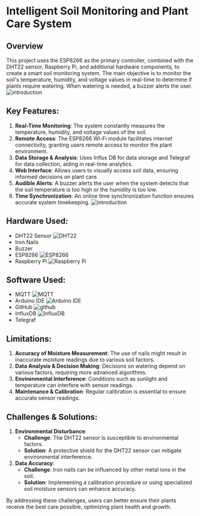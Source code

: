 # Intelligent Soil Monitoring and Plant Care System

## Overview
This project uses the ESP8266 as the primary controller, combined with the DHT22 sensor, Raspberry Pi, and additional hardware components, to create a smart soil monitoring system. The main objective is to monitor the soil's temperature, humidity, and voltage values in real-time to determine if plants require watering. When watering is needed, a buzzer alerts the user.
![introduction](https://github.com/QingyaoTang/Plant-Monitor/blob/main/WechatIMG1593.jpg)
## Key Features:
1. **Real-Time Monitoring**: The system constantly measures the temperature, humidity, and voltage values of the soil.
2. **Remote Access**: The ESP8266 Wi-Fi module facilitates internet connectivity, granting users remote access to monitor the plant environment.
3. **Data Storage & Analysis**: Uses Influx DB for data storage and Telegraf for data collection, aiding in real-time analytics.
4. **Web Interface**: Allows users to visually access soil data, ensuring informed decisions on plant care.
5. **Audible Alerts**: A buzzer alerts the user when the system detects that the soil temperature is too high or the humidity is too low.
6. **Time Synchronization**: An online time synchronization function ensures accurate system timekeeping.
![introduction](https://github.com/QingyaoTang/Plant-Monitor/blob/main/WechatIMG1610.jpg)
## Hardware Used:
- DHT22 Sensor
![DHT22](https://github.com/QingyaoTang/Plant-Monitor/blob/main/WechatIMG1594.jpg)
- Iron Nails
- Buzzer
- ESP8266
![ESP8266](https://github.com/QingyaoTang/Plant-Monitor/blob/main/WechatIMG1595.jpg)
- Raspberry Pi
![Raspberry Pi](https://github.com/QingyaoTang/Plant-Monitor/blob/main/WechatIMG1597.jpg)

## Software Used:
- MQTT
![MQTT](https://github.com/QingyaoTang/Plant-Monitor/blob/main/Screenshot%202023-11-01%20at%2010.36.17.png)
- Arduino IDE
![Arduino IDE](https://github.com/QingyaoTang/Plant-Monitor/blob/main/Screenshot%202023-11-01%20at%2011.01.14.png)
- GitHub
![github](https://github.com/QingyaoTang/Plant-Monitor/blob/main/Screenshot%202023-11-01%20at%2010.45.59.png)
- InfluxDB
![InfluxDB](https://github.com/QingyaoTang/Plant-Monitor/blob/main/Screenshot%202023-11-01%20at%2010.25.42.png)
- Telegraf

## Limitations:
1. **Accuracy of Moisture Measurement**: The use of nails might result in inaccurate moisture readings due to various soil factors.
2. **Data Analysis & Decision Making**: Decisions on watering depend on various factors, requiring more advanced algorithms.
3. **Environmental Interference**: Conditions such as sunlight and temperature can interfere with sensor readings.
4. **Maintenance & Calibration**: Regular calibration is essential to ensure accurate sensor readings.

## Challenges & Solutions:
1. **Environmental Disturbance**:
   - **Challenge**: The DHT22 sensor is susceptible to environmental factors.
   - **Solution**: A protective shield for the DHT22 sensor can mitigate environmental interference.
2. **Data Accuracy**:
   - **Challenge**: Iron nails can be influenced by other metal ions in the soil.
   - **Solution**: Implementing a calibration procedure or using specialized soil moisture sensors can enhance accuracy.

By addressing these challenges, users can better ensure their plants receive the best care possible, optimizing plant health and growth.










